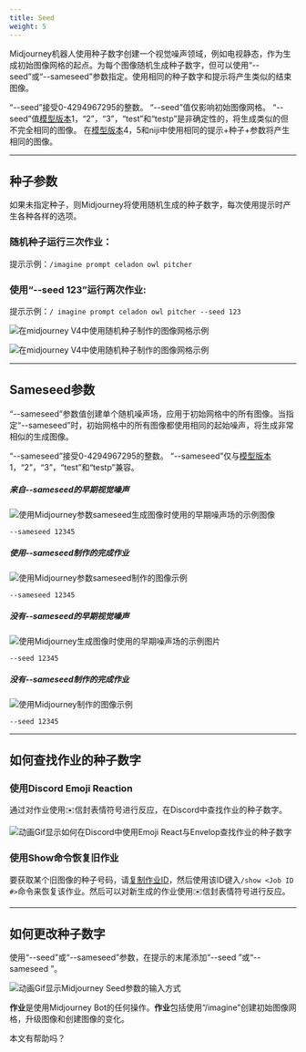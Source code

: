 ```yaml
---
title: Seed
weight: 5
---
```

Midjourney机器人使用种子数字创建一个视觉噪声领域，例如电视静态，作为生成初始图像网格的起点。为每个图像随机生成种子数字，但可以使用“--seed”或“--sameseed”参数指定。使用相同的种子数字和提示将产生类似的结束图像。

“--seed”接受0-4294967295的整数。
“--seed”值仅影响初始图像网格。
“--seed”值[模型版本](https://docs.midjourney.com/models)1，“2”，“3”，“test”和“testp”是非确定性的，将生成类似的但不完全相同的图像。
在[模型版本](https://docs.midjourney.com/models)4，5和niji中使用相同的提示+种子+参数将产生相同的图像。

___

## 种子参数

如果未指定种子，则Midjourney将使用随机生成的种子数字，每次使用提示时产生各种各样的选项。

### 随机种子运行三次作业：

提示示例：`/imagine prompt celadon owl pitcher`


### 使用“--seed 123”运行两次作业:

提示示例：`/ imagine prompt celadon owl pitcher --seed 123`

![在midjourney V4中使用随机种子制作的图像网格示例](https://cdn.document360.io/3040c2b6-fead-4744-a3a9-d56d621c6c7e/Images/Documentation/MJ_Seed-123_V4_.png)

![在midjourney V4中使用随机种子制作的图像网格示例](https://cdn.document360.io/3040c2b6-fead-4744-a3a9-d56d621c6c7e/Images/Documentation/MJ_Seed-123_V4_.png)

___

## Sameseed参数

“--sameseed”参数值创建单个随机噪声场，应用于初始网格中的所有图像。当指定“--sameseed”时，初始网格中的所有图像都使用相同的起始噪声，将生成非常相似的生成图像。

“--sameseed”接受0-4294967295的整数。
“--sameseed”仅与[模型版本](https://docs.midjourney.com/models)1，“2”，“3”，“test”和“testp”兼容。

##### 来自--sameseed的早期视觉噪声

![使用Midjourney参数sameseed生成图像时使用的早期噪声场的示例图像](https://cdn.document360.io/3040c2b6-fead-4744-a3a9-d56d621c6c7e/Images/Documentation/MJ_Sameseed_Stop10.png)

`--sameseed 12345`

##### 使用--sameseed制作的完成作业

![使用Midjourney参数sameseed制作的图像示例](https://cdn.document360.io/3040c2b6-fead-4744-a3a9-d56d621c6c7e/Images/Documentation/MJ_Sameseed.png)

`--sameseed 12345`

##### 没有--sameseed的早期视觉噪声

![使用Midjourney生成图像时使用的早期噪声场的示例图片](https://cdn.document360.io/3040c2b6-fead-4744-a3a9-d56d621c6c7e/Images/Documentation/MJ_seed_Stop10.png)

`--seed 12345`

##### 没有--sameseed制作的完成作业

![使用Midjourney制作的图像示例](https://cdn.document360.io/3040c2b6-fead-4744-a3a9-d56d621c6c7e/Images/Documentation/MJ_seed.png)

`--seed 12345`

___

## 如何查找作业的种子数字

### 使用Discord Emoji Reaction

通过对作业使用✉️信封表情符号进行反应，在Discord中查找作业的种子数字。

![动画Gif显示如何在Discord中使用Emoji React与Envelop查找作业的种子数字](https://cdn.document360.io/3040c2b6-fead-4744-a3a9-d56d621c6c7e/Images/Documentation/MJ_JobID_EmojiReact.gif)

### 使用Show命令恢复旧作业

要获取某个旧图像的种子号码，请[复制作业ID](https://docs.midjourney.com/docs/show-job)，然后使用该ID键入`/show <Job ID #>`命令来恢复该作业。然后可以对新生成的作业使用✉️信封表情符号进行反应。

___

## 如何更改种子数字

使用“--seed”或“--sameseed”参数，在提示的末尾添加“--seed <value>”或“--sameseed <value>”。

![动画Gif显示Midjourney Seed参数的输入方式](https://cdn.document360.io/3040c2b6-fead-4744-a3a9-d56d621c6c7e/Images/Documentation/MJ_Seed_Gif.gif)

**作业**是使用Midjourney Bot的任何操作。**作业**包括使用“/imagine”创建初始图像网格，升级图像和创建图像的变化。

本文有帮助吗？